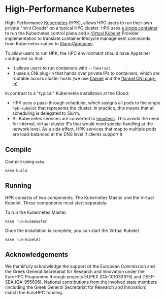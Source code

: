 # High-Performance Kubernetes

High-Performance [Kubernetes](https://kubernetes.io/) (HPK), allows HPC users to run their own private "mini Clouds" on a typical HPC cluster. HPK uses [a single container](https://github.com/chazapis/kubernetes-from-scratch) to run the Kubernetes control plane and a [Virtual Kubelet](https://github.com/virtual-kubelet/virtual-kubelet) Provider implementation to translate container lifecycle management commands from Kubernetes-native to [Slurm](https://slurm.schedmd.com/)/[Apptainer](https://github.com/apptainer/apptainer).

To allow users to run HPK, the HPC environment should have Apptainer configured so that:
* It allows users to run containers with `--fakeroot`.
* It uses a CNI plug-in that hands over private IPs to containers, which are routable across cluster hosts (we use [flannel](https://github.com/flannel-io/flannel) and the [flannel CNI plug-in](https://github.com/flannel-io/cni-plugin)).

In contrast to a "typical" Kubernetes installation at the Cloud:
* HPK uses a pass-through scheduler, which assigns all pods to the single `hpk-kubelet` that represents the cluster. In practice, this means that all scheduling is delegated to Slurm.
* All Kubernetes services are converted to [headless](https://kubernetes.io/docs/concepts/services-networking/service/#headless-services). This avoids the need for internal, virtual cluster IPs that would need special handling at the network level. As a side effect, HPK services that map to multiple pods are load-balanced at the DNS level if clients support it.


## Compile

Compile using `make`.

```
make build
```

## Running

HPK consists of two components. The Kubernetes Master and the Virtual Kubelet.
These components must start separately.

To run the Kubernetes Master:
```
make run-kubemaster
```

Once the installation is complete, you can start the Virtual Kubelet
```
make run-kubelet
```

## Acknowledgements

We thankfully acknowledge the support of the European Commission and the Greek General Secretariat for Research and Innovation under the EuroHPC Programme through projects EUPEX (GA-101033975) and DEEP-SEA (GA-955606). National contributions from the involved state members (including the Greek General Secretariat for Research and Innovation) match the EuroHPC funding.
